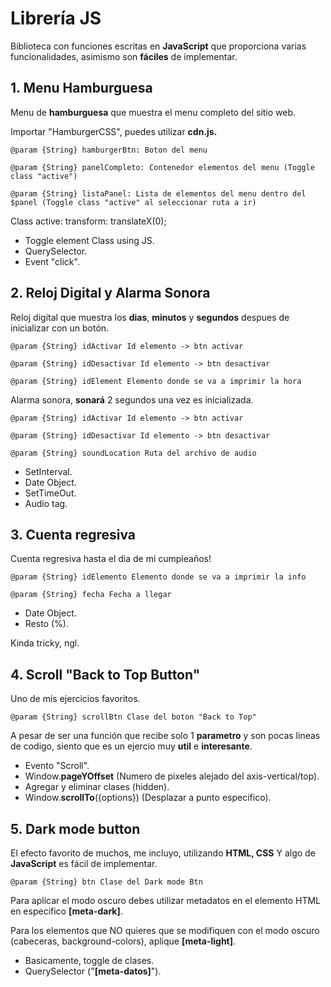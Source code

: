 # Librería JS

Biblioteca con funciones escritas en **JavaScript** que proporciona varias funcionalidades, asimismo son **fáciles** de implementar.

## 1. Menu Hamburguesa 

Menu de **hamburguesa** que muestra el menu completo del sitio web.

Importar "HamburgerCSS", puedes utilizar **cdn.js.**

`@param {String} hamburgerBtn: Boton del menu`

`@param {String} panelCompleto: Contenedor elementos del menu (Toggle class "active")`

`@param {String} listaPanel: Lista de elementos del menu dentro del $panel (Toggle class "active" al seleccionar ruta a ir)`

Class active: transform: translateX(0);

- Toggle element Class using JS.
- QuerySelector.
- Event "click".

## 2. Reloj Digital y Alarma Sonora

Reloj digital que muestra los **dias**, **minutos** y **segundos** despues de inicializar con un botón. 

`@param {String} idActivar Id elemento -> btn activar`

`@param {String} idDesactivar Id elemento -> btn desactivar`

`@param {String} idElement Elemento donde se va a imprimir la hora`

Alarma sonora, **sonará** 2 segundos una vez es inicializada.

`@param {String} idActivar Id elemento -> btn activar`

`@param {String} idDesactivar Id elemento -> btn desactivar`

`@param {String} soundLocation Ruta del archivo de audio`

- SetInterval.
- Date Object.
- SetTimeOut.
- Audio tag.

## 3. Cuenta regresiva

Cuenta regresiva hasta el dia de mi cumpleaños!

`@param {String} idElemento Elemento donde se va a imprimir la info`

`@param {String} fecha Fecha a llegar`

- Date Object.
- Resto (%).

Kinda tricky, ngl.

## 4. Scroll "Back to Top Button"

Uno de mis ejercicios favoritos.

`@param {String} scrollBtn Clase del boton "Back to Top"`

A pesar de ser una función que recibe solo 1 **parametro** y son pocas lineas de codigo, siento que es un ejercio muy **util** e **interesante**.

- Evento "Scroll".
- Window.**pageYOffset** (Numero de pixeles alejado del axis-vertical/top).
- Agregar y eliminar clases (hidden).
- Window.**scrollTo**({options}) (Desplazar a punto especifico).

## 5. Dark mode button

El efecto favorito de muchos, me incluyo, utilizando **HTML, CSS** Y algo de **JavaScript** es fácil de implementar.

`@param {String} btn Clase del Dark mode Btn`

Para aplicar el modo oscuro debes utilizar metadatos en el elemento HTML en especifico **[meta-dark]**.

Para los elementos que NO quieres que se modifiquen con el modo oscuro (cabeceras, background-colors), aplique **[meta-light]**.

- Basicamente, toggle de clases.
- QuerySelector ("**[meta-datos]**").

